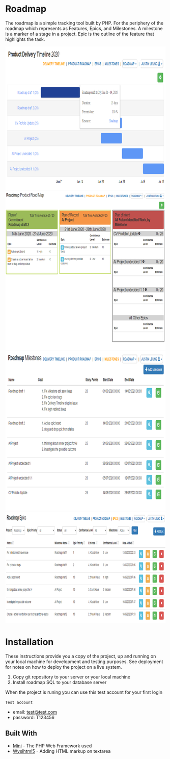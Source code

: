 # Roadmap

The roadmap is a simple tracking tool built by PHP. For the periphery of the roadmap which represents as Features, Epics, and Milestones.
A milestone is a marker of a stage in a project. Epic is the outline of the feature that highlights the task. 

<img src="public/img/delivery_timeline.png" height="450">
<img src="public/img/product_roadmap.PNG" height="500">
<img src="public/img/milestone.PNG" height="500">
<img src="public/img/epic.PNG" height="350">


# Installation
These instructions provide you a copy of the project, up and running on your local machine for development and testing purposes. See deployment for notes on how to deploy the project on a live system.

1. Copy git repository to your server or your local machine
2. Install roadmap SQL to your database server

When the project is runing you can use this test account for your first login

`Test account`
* email: test@test.com
* password: T123456

## Built With

* [Mini](https://github.com/panique/mini) - The PHP Web Framework used
* [Wysihtml5](https://github.com/xing/wysihtml5/) - Adding HTML markup on textarea






